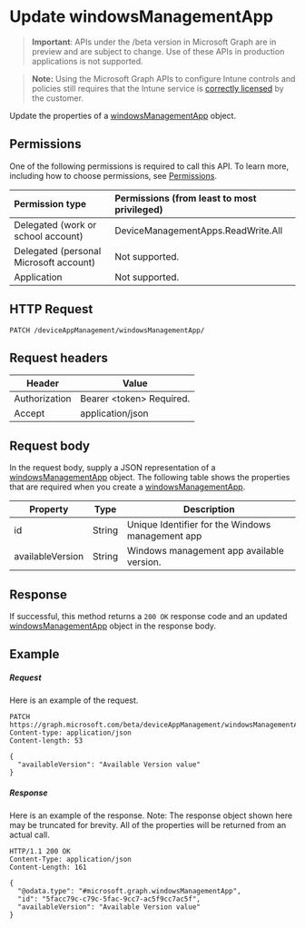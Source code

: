 ﻿# Update windowsManagementApp

> **Important**: APIs under the /beta version in Microsoft Graph are in preview and are subject to change. Use of these APIs in production applications is not supported.

> **Note:** Using the Microsoft Graph APIs to configure Intune controls and policies still requires that the Intune service is [correctly licensed](https://go.microsoft.com/fwlink/?linkid=839381) by the customer.

Update the properties of a [windowsManagementApp](../resources/intune_devicefe_windowsmanagementapp.md) object.
## Permissions
One of the following permissions is required to call this API. To learn more, including how to choose permissions, see [Permissions](../../../concepts/permissions_reference.md).

|Permission type      | Permissions (from least to most privileged)              | 
|:--------------------|:---------------------------------------------------------| 
|Delegated (work or school account) | DeviceManagementApps.ReadWrite.All    | 
|Delegated (personal Microsoft account) | Not supported.    | 
|Application | Not supported. | 

## HTTP Request
<!-- {
  "blockType": "ignored"
}
-->
```http
PATCH /deviceAppManagement/windowsManagementApp/
```

## Request headers
|Header|Value|
|---|---|
|Authorization|Bearer &lt;token&gt; Required.|
|Accept|application/json|

## Request body
In the request body, supply a JSON representation of a [windowsManagementApp](../resources/intune_devicefe_windowsmanagementapp.md) object.
The following table shows the properties that are required when you create a [windowsManagementApp](../resources/intune_devicefe_windowsmanagementapp.md).

|Property|Type|Description|
|---|---|---|
|id|String|Unique Identifier for the Windows management app|
|availableVersion|String|Windows management app available version.|

## Response

If successful, this method returns a `200 OK` response code and an updated [windowsManagementApp](../resources/intune_devicefe_windowsmanagementapp.md) object in the response body.

## Example

##### Request

Here is an example of the request.
```http
PATCH https://graph.microsoft.com/beta/deviceAppManagement/windowsManagementApp/
Content-type: application/json
Content-length: 53

{
  "availableVersion": "Available Version value"
}
```

##### Response

Here is an example of the response. Note: The response object shown here may be truncated for brevity. All of the properties will be returned from an actual call.
```http
HTTP/1.1 200 OK
Content-Type: application/json
Content-Length: 161

{
  "@odata.type": "#microsoft.graph.windowsManagementApp",
  "id": "5facc79c-c79c-5fac-9cc7-ac5f9cc7ac5f",
  "availableVersion": "Available Version value"
}
```



